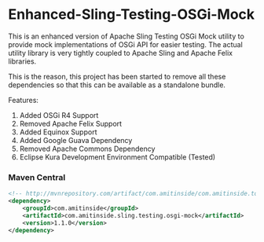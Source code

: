 # Enhanced-Sling-Testing-OSGi-Mock

This is an enhanced version of Apache Sling Testing OSGi Mock utility to provide mock implementations of OSGi API for easier testing. The actual utility library is very tightly coupled to Apache Sling and Apache Felix libraries.

This is the reason, this project has been started to remove all these dependencies so that this can be available as a standalone bundle.

Features:

1. Added OSGi R4 Support
2. Removed Apache Felix Support
2. Added Equinox Support
3. Added Google Guava Dependency
4. Removed Apache Commons Dependency
5. Eclipse Kura Development Environment Compatible (Tested)

### Maven Central
```xml
<!-- http://mvnrepository.com/artifact/com.amitinside/com.amitinside.tooling.chart.spider -->
<dependency>
    <groupId>com.amitinside</groupId>
    <artifactId>com.amitinside.sling.testing.osgi-mock</artifactId>
    <version>1.1.0</version>
</dependency>
```

